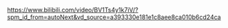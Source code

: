 https://www.bilibili.com/video/BV1Ts4y1k7iV/?spm_id_from=autoNext&vd_source=a393330e181e1c8aee8ca010b6cd24ca
